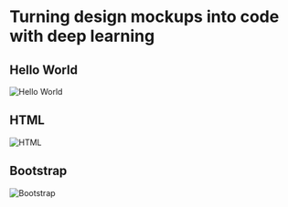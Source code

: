 # Turning design mockups into code with deep learning



## Hello World
![Hello World](https://i.imgur.com/FVVnDeJ.gif "Hello World")


## HTML
![HTML](https://i.imgur.com/KnKKHIg.gif "HTML")


## Bootstrap
![Bootstrap](https://i.imgur.com/L9a8v6U.gif "Bootstrap")
